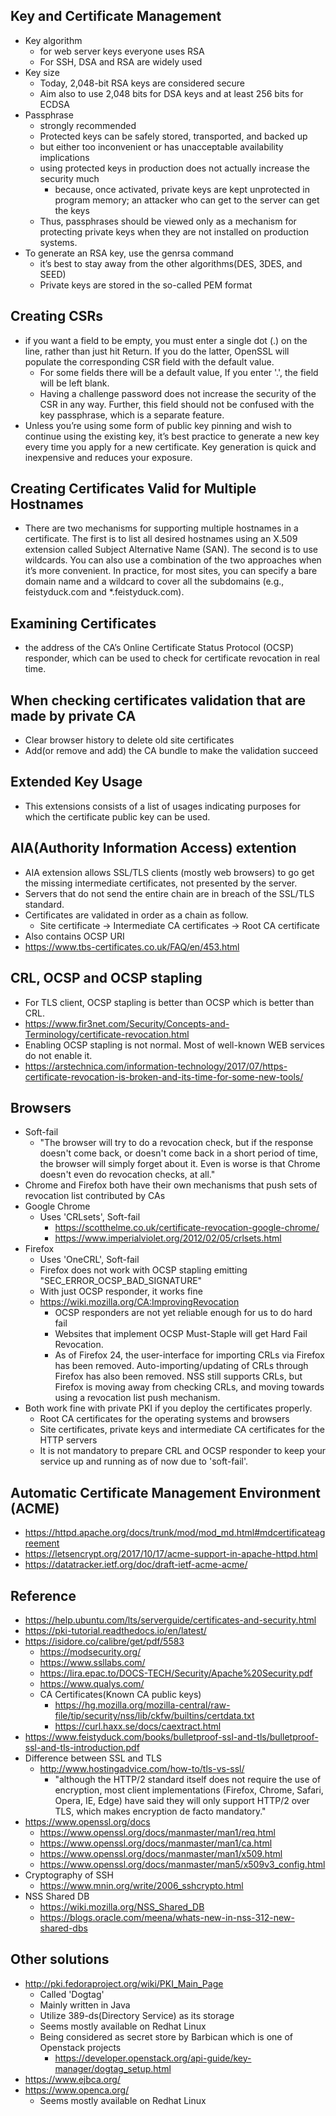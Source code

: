 ## Key and Certificate Management
- Key algorithm
  - for web server keys everyone uses RSA
  - For SSH, DSA and RSA are widely used
- Key size
  - Today, 2,048-bit RSA keys are considered secure
  - Aim also to use 2,048 bits for DSA keys and at least 256 bits for ECDSA
- Passphrase
  - strongly recommended
  - Protected keys can be safely stored, transported, and backed up
  - but either too inconvenient or has unacceptable availability implications
  - using protected keys in production does not actually increase the security much
    - because, once activated, private keys are kept unprotected in program memory; an attacker who can get to the server can get the keys
   - Thus, passphrases should be viewed only as a mechanism for protecting private keys when they are not installed on production systems.
- To generate an RSA key, use the genrsa command
  - it’s best to stay away from the other algorithms(DES, 3DES, and SEED)
  - Private keys are stored in the so-called PEM format
## Creating CSRs
- if you want a field to be empty, you must enter a single dot (.) on the line, rather than just
hit Return. If you do the latter, OpenSSL will populate the corresponding CSR field with the
default value.
  - For some fields there will be a default value, If you enter '.', the field will be left blank.
  - Having a challenge password does not increase the security of the CSR in any way. Further, this field
should not be confused with the key passphrase, which is a separate feature.
- Unless you’re using some form of public key pinning and wish to continue using the existing key, it’s best practice to generate a new key every time you apply for a new certificate. Key generation is quick and inexpensive and reduces your exposure.
## Creating Certificates Valid for Multiple Hostnames
- There are two mechanisms for supporting multiple hostnames in a certificate. The first is to list all desired hostnames using an X.509 extension called Subject Alternative Name (SAN). The second is to use wildcards. You can also use a combination of the two approaches when it’s more convenient. In practice, for most sites, you can specify a bare domain name and a wildcard to cover all the subdomains (e.g., feistyduck.com and *.feistyduck.com).

## Examining Certificates
- the address of the CA’s Online Certificate Status Protocol (OCSP) responder, which can be used to check for certificate revocation in real time.


## When checking certificates validation that are made by private CA
- Clear browser history to delete old site certificates
- Add(or remove and add) the CA bundle to make the validation succeed

## Extended Key Usage
- This extensions consists of a list of usages indicating purposes for which the certificate public key can be used.

## AIA(Authority Information Access) extention
- AIA extension allows SSL/TLS clients (mostly web browsers) to go get the missing intermediate certificates, not presented by the server.
- Servers that do not send the entire chain are in breach of the SSL/TLS standard.
- Certificates are validated in order as a chain as follow.
  - Site certificate -> Intermediate CA certificates -> Root CA certificate
- Also contains OCSP URI
- https://www.tbs-certificates.co.uk/FAQ/en/453.html

## CRL, OCSP and OCSP stapling
- For TLS client, OCSP stapling is better than OCSP which is better than CRL.
- https://www.fir3net.com/Security/Concepts-and-Terminology/certificate-revocation.html
- Enabling OCSP stapling is not normal. Most of well-known WEB services do not enable it.
- https://arstechnica.com/information-technology/2017/07/https-certificate-revocation-is-broken-and-its-time-for-some-new-tools/

## Browsers
- Soft-fail
  - "The browser will try to do a revocation check, but if the response doesn't come back, or doesn't come back in a short period of time, the browser will simply forget about it. Even is worse is that Chrome doesn't even do revocation checks, at all."
- Chrome and Firefox both have their own mechanisms that push sets of revocation list contributed by CAs
- Google Chrome
  - Uses 'CRLsets', Soft-fail
    - https://scotthelme.co.uk/certificate-revocation-google-chrome/
    - https://www.imperialviolet.org/2012/02/05/crlsets.html
- Firefox
  - Uses 'OneCRL', Soft-fail
  - Firefox does not work with OCSP stapling emitting "SEC_ERROR_OCSP_BAD_SIGNATURE"
  - With just OCSP responder, it works fine
  - https://wiki.mozilla.org/CA:ImprovingRevocation
    - OCSP responders are not yet reliable enough for us to do hard fail
    - Websites that implement OCSP Must-Staple will get Hard Fail Revocation.
    - As of Firefox 24, the user-interface for importing CRLs via Firefox has been removed. Auto-importing/updating of CRLs through Firefox has also been removed. NSS still supports CRLs, but Firefox is moving away from checking CRLs, and moving towards using a revocation list push mechanism.
- Both work fine with private PKI if you deploy the certificates properly.
  - Root CA certificates for the operating systems and browsers
  - Site certificates, private keys and intermediate CA certificates for the HTTP servers
  - It is not mandatory to prepare CRL and OCSP responder to keep your service up and running as of now due to 'soft-fail'.

## Automatic Certificate Management Environment (ACME)
- https://httpd.apache.org/docs/trunk/mod/mod_md.html#mdcertificateagreement
- https://letsencrypt.org/2017/10/17/acme-support-in-apache-httpd.html
- https://datatracker.ietf.org/doc/draft-ietf-acme-acme/

## Reference
- https://help.ubuntu.com/lts/serverguide/certificates-and-security.html
- https://pki-tutorial.readthedocs.io/en/latest/
- https://isidore.co/calibre/get/pdf/5583
  - https://modsecurity.org/
  - https://www.ssllabs.com/
  - https://lira.epac.to/DOCS-TECH/Security/Apache%20Security.pdf
  - https://www.qualys.com/
  - CA Certificates(Known CA public keys)
    - https://hg.mozilla.org/mozilla-central/raw-file/tip/security/nss/lib/ckfw/builtins/certdata.txt
    - https://curl.haxx.se/docs/caextract.html
- https://www.feistyduck.com/books/bulletproof-ssl-and-tls/bulletproof-ssl-and-tls-introduction.pdf
- Difference between SSL and TLS
  - http://www.hostingadvice.com/how-to/tls-vs-ssl/
    - "although the HTTP/2 standard itself does not require the use of encryption, most client implementations (Firefox, Chrome, Safari, Opera, IE, Edge) have said they will only support HTTP/2 over TLS, which makes encryption de facto mandatory."
- https://www.openssl.org/docs
  - https://www.openssl.org/docs/manmaster/man1/req.html
  - https://www.openssl.org/docs/manmaster/man1/ca.html
  - https://www.openssl.org/docs/manmaster/man1/x509.html
  - https://www.openssl.org/docs/manmaster/man5/x509v3_config.html
- Cryptography of SSH
  - https://www.mnin.org/write/2006_sshcrypto.html
- NSS Shared DB
  - https://wiki.mozilla.org/NSS_Shared_DB
  - https://blogs.oracle.com/meena/whats-new-in-nss-312-new-shared-dbs

## Other solutions
- http://pki.fedoraproject.org/wiki/PKI_Main_Page
  - Called 'Dogtag'
  - Mainly written in Java
  - Utilize 389-ds(Directory Service) as its storage
  - Seems mostly available on Redhat Linux
  - Being considered as secret store by Barbican which is one of Openstack projects
    - https://developer.openstack.org/api-guide/key-manager/dogtag_setup.html
- https://www.ejbca.org/
- https://www.openca.org/
  - Seems mostly available on Redhat Linux
